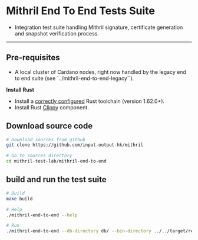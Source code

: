 # Mithril End To End Tests Suite

* Integration test suite handling Mithril signature, certificate generation and snapshot verification process.

---

## Pre-requisites

* A local cluster of Cardano nodes, right now handled by the legacy end to end suite (see `../mithril-end-to-end-legacy``).

**Install Rust**

* Install a [correctly configured](https://www.rust-lang.org/learn/get-started) Rust toolchain (version 1.62.0+).
* Install Rust [Clippy](https://github.com/rust-lang/rust-clippy) component.

## Download source code

```bash
# Download sources from github
git clone https://github.com/input-output-hk/mithril

# Go to sources directory
cd mithril-test-lab/mithril-end-to-end
```

## build and run the test suite

```bash
# Build
make build

# Help
./mithril-end-to-end --help

# Run
./mithril-end-to-end --db-directory db/ --bin-directory ../../target/release
```
